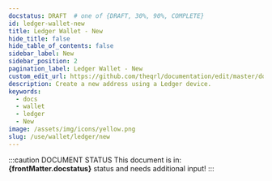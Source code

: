 ```yaml
---
docstatus: DRAFT  # one of {DRAFT, 30%, 90%, COMPLETE}
id: ledger-wallet-new
title: Ledger Wallet - New
hide_title: false
hide_table_of_contents: false
sidebar_label: New
sidebar_position: 2
pagination_label: Ledger Wallet - New
custom_edit_url: https://github.com/theqrl/documentation/edit/master/docs/basics/what-is-qrl.md
description: Create a new address using a Ledger device.
keywords:
  - docs
  - wallet
  - ledger
  - New
image: /assets/img/icons/yellow.png
slug: /use/wallet/ledger/new
---
```


:::caution DOCUMENT STATUS 
<span>This document is in: <b>{frontMatter.docstatus}</b> status and needs additional input!</span>
:::